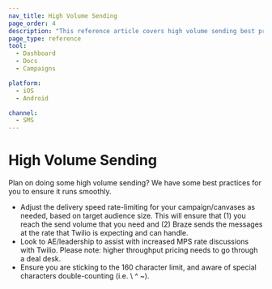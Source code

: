 ```yaml
---
nav_title: High Volume Sending
page_order: 4
description: "This reference article covers high volume sending best practices."
page_type: reference
tool:
  - Dashboard
  - Docs
  - Campaigns

platform:
  - iOS
  - Android

channel:
  - SMS
---
```


# High Volume Sending

Plan on doing some high volume sending? We have some best practices for you to ensure it runs smoothly.

- Adjust the delivery speed rate-limiting for your campaign/canvases as needed, based on target audience size. This will ensure that (1) you reach the send volume that you need and (2) Braze sends the messages at the rate that Twilio is expecting and can handle.
- Look to AE/leadership to assist with increased MPS rate discussions with Twilio.
Please note: higher throughput pricing needs to go through a deal desk.
- Ensure you are sticking to the 160 character limit, and aware of special characters double-counting (i.e. \ ^ &#126;). 